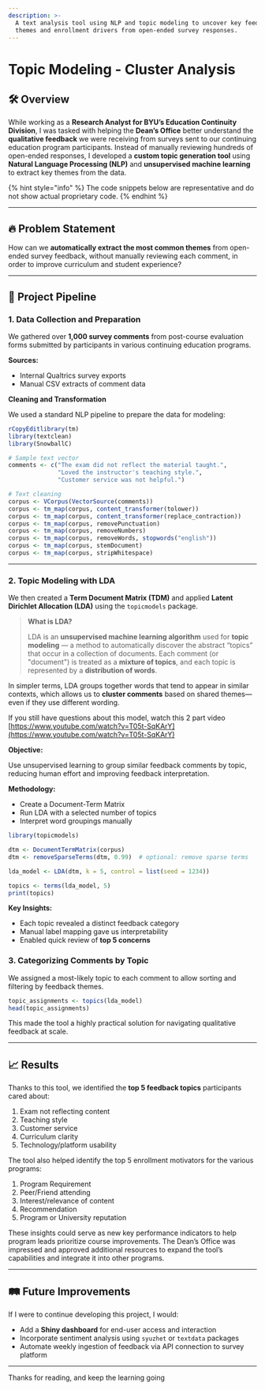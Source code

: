 ```yaml
---
description: >-
  A text analysis tool using NLP and topic modeling to uncover key feedback
  themes and enrollment drivers from open-ended survey responses.
---
```


# Topic Modeling - Cluster Analysis

## 🛠️ Overview

While working as a **Research Analyst for BYU’s Education Continuity Division**, I was tasked with helping the **Dean’s Office** better understand the **qualitative feedback** we were receiving from surveys sent to our continuing education program participants. Instead of manually reviewing hundreds of open-ended responses, I developed a **custom topic generation tool** using **Natural Language Processing (NLP)** and **unsupervised machine learning** to extract key themes from the data.

{% hint style="info" %}
The code snippets below are representative and do not show actual proprietary code.
{% endhint %}

***

## 🔥 Problem Statement

How can we **automatically extract the most common themes** from open-ended survey feedback, without manually reviewing each comment, in order to improve curriculum and student experience?

***

## 🧩 Project Pipeline

### 1. Data Collection and Preparation

We gathered over **1,000 survey comments** from post-course evaluation forms submitted by participants in various continuing education programs.

**Sources:**

* Internal Qualtrics survey exports
* Manual CSV extracts of comment data

**Cleaning and Transformation**

We used a standard NLP pipeline to prepare the data for modeling:

```r
rCopyEditlibrary(tm)
library(textclean)
library(SnowballC)

# Sample text vector
comments <- c("The exam did not reflect the material taught.",
              "Loved the instructor's teaching style.",
              "Customer service was not helpful.")

# Text cleaning
corpus <- VCorpus(VectorSource(comments))
corpus <- tm_map(corpus, content_transformer(tolower))
corpus <- tm_map(corpus, content_transformer(replace_contraction))
corpus <- tm_map(corpus, removePunctuation)
corpus <- tm_map(corpus, removeNumbers)
corpus <- tm_map(corpus, removeWords, stopwords("english"))
corpus <- tm_map(corpus, stemDocument)
corpus <- tm_map(corpus, stripWhitespace)
```

***

### 2. Topic Modeling with LDA

We then created a **Term Document Matrix (TDM)** and applied **Latent Dirichlet Allocation (LDA)** using the `topicmodels` package.

> **What is LDA?**
>
> LDA is an **unsupervised machine learning algorithm** used for **topic modeling** — a method to automatically discover the abstract “topics” that occur in a collection of documents. Each comment (or "document") is treated as a **mixture of topics**, and each topic is represented by a **distribution of words**.

In simpler terms, LDA groups together words that tend to appear in similar contexts, which allows us to **cluster comments** based on shared themes—even if they use different wording.

If you still have questions about this model, watch this 2 part video\
[https://www.youtube.com/watch?v=T05t-SqKArY](https://www.youtube.com/watch?v=T05t-SqKArY)

**Objective:**

Use unsupervised learning to group similar feedback comments by topic, reducing human effort and improving feedback interpretation.

**Methodology:**

* Create a Document-Term Matrix
* Run LDA with a selected number of topics
* Interpret word groupings manually

```r
library(topicmodels)

dtm <- DocumentTermMatrix(corpus)
dtm <- removeSparseTerms(dtm, 0.99)  # optional: remove sparse terms

lda_model <- LDA(dtm, k = 5, control = list(seed = 1234))

topics <- terms(lda_model, 5)
print(topics)
```

**Key Insights:**

* Each topic revealed a distinct feedback category
* Manual label mapping gave us interpretability
* Enabled quick review of **top 5 concerns**

### 3. Categorizing Comments by Topic

We assigned a most-likely topic to each comment to allow sorting and filtering by feedback themes.

```r
topic_assignments <- topics(lda_model)
head(topic_assignments)
```

This made the tool a highly practical solution for navigating qualitative feedback at scale.

***

## 📈 Results

Thanks to this tool, we identified the **top 5 feedback topics** participants cared about:

1. Exam not reflecting content
2. Teaching style
3. Customer service
4. Curriculum clarity
5. Technology/platform usability

The tool also helped identify the top 5 enrollment motivators for the various programs:

1. Program Requirement
2. Peer/Friend attending
3. Interest/relevance of content
4. Recommendation
5. Program or University reputation

These insights could serve as new key performance indicators to help program leads prioritize course improvements. The Dean’s Office was impressed and approved additional resources to expand the tool’s capabilities and integrate it into other programs.

***

## 🛤️ Future Improvements

If I were to continue developing this project, I would:

* Add a **Shiny dashboard** for end-user access and interaction
* Incorporate sentiment analysis using `syuzhet` or `textdata` packages
* Automate weekly ingestion of feedback via API connection to survey platform

***

Thanks for reading, and keep the learning going&#x20;

